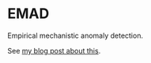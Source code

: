 # EMAD
Empirical mechanistic anomaly detection. 

See [my blog post about this](https://awestover.github.io/thoughts/1research/MAD-Agenda).



